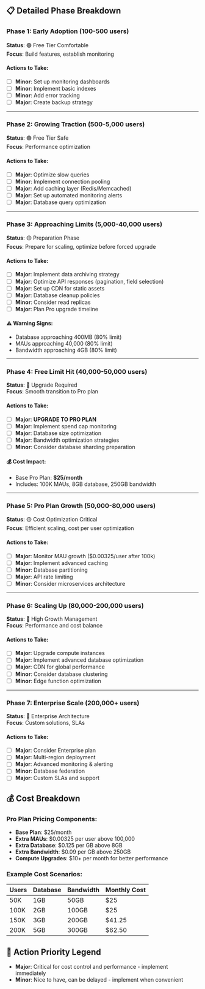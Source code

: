 
## 📋 Detailed Phase Breakdown

### Phase 1: Early Adoption (100-500 users)
**Status**: 🟢 Free Tier Comfortable  
**Focus**: Build features, establish monitoring

#### Actions to Take:
- [ ] **Minor**: Set up monitoring dashboards
- [ ] **Minor**: Implement basic indexes
- [ ] **Minor**: Add error tracking
- [ ] **Major**: Create backup strategy

---

### Phase 2: Growing Traction (500-5,000 users)
**Status**: 🟢 Free Tier Safe  
**Focus**: Performance optimization

#### Actions to Take:
- [ ] **Major**: Optimize slow queries
- [ ] **Minor**: Implement connection pooling
- [ ] **Major**: Add caching layer (Redis/Memcached)
- [ ] **Major**: Set up automated monitoring alerts
- [ ] **Major**: Database query optimization

---

### Phase 3: Approaching Limits (5,000-40,000 users)
**Status**: 🟡 Preparation Phase  
**Focus**: Prepare for scaling, optimize before forced upgrade

#### Actions to Take:
- [ ] **Major**: Implement data archiving strategy
- [ ] **Major**: Optimize API responses (pagination, field selection)
- [ ] **Major**: Set up CDN for static assets
- [ ] **Major**: Database cleanup policies
- [ ] **Minor**: Consider read replicas
- [ ] **Major**: Plan Pro upgrade timeline

#### ⚠️ Warning Signs:
- Database approaching 400MB (80% limit)
- MAUs approaching 40,000 (80% limit)
- Bandwidth approaching 4GB (80% limit)

---

### Phase 4: Free Limit Hit (40,000-50,000 users)
**Status**: 🔴 Upgrade Required  
**Focus**: Smooth transition to Pro plan

#### Actions to Take:
- [ ] **Major**: **UPGRADE TO PRO PLAN**
- [ ] **Major**: Implement spend cap monitoring
- [ ] **Major**: Database size optimization
- [ ] **Major**: Bandwidth optimization strategies
- [ ] **Minor**: Consider database sharding preparation

#### 💰 Cost Impact:
- Base Pro Plan: **$25/month**
- Includes: 100K MAUs, 8GB database, 250GB bandwidth

---

### Phase 5: Pro Plan Growth (50,000-80,000 users)
**Status**: 🟡 Cost Optimization Critical  
**Focus**: Efficient scaling, cost per user optimization

#### Actions to Take:
- [ ] **Major**: Monitor MAU growth ($0.00325/user after 100k)
- [ ] **Major**: Implement advanced caching
- [ ] **Minor**: Database partitioning
- [ ] **Major**: API rate limiting
- [ ] **Minor**: Consider microservices architecture

---

### Phase 6: Scaling Up (80,000-200,000 users)
**Status**: 🔴 High Growth Management  
**Focus**: Performance and cost balance

#### Actions to Take:
- [ ] **Major**: Upgrade compute instances
- [ ] **Major**: Implement advanced database optimization
- [ ] **Major**: CDN for global performance
- [ ] **Minor**: Consider database clustering
- [ ] **Minor**: Edge function optimization

---

### Phase 7: Enterprise Scale (200,000+ users)
**Status**: 🔴 Enterprise Architecture  
**Focus**: Custom solutions, SLAs

#### Actions to Take:
- [ ] **Major**: Consider Enterprise plan
- [ ] **Major**: Multi-region deployment
- [ ] **Major**: Advanced monitoring & alerting
- [ ] **Minor**: Database federation
- [ ] **Major**: Custom SLAs and support

## 💰 Cost Breakdown

### Pro Plan Pricing Components:
- **Base Plan**: $25/month
- **Extra MAUs**: $0.00325 per user above 100,000
- **Extra Database**: $0.125 per GB above 8GB
- **Extra Bandwidth**: $0.09 per GB above 250GB
- **Compute Upgrades**: $10+ per month for better performance

### Example Cost Scenarios:

| Users | Database | Bandwidth | Monthly Cost |
|-------|----------|-----------|--------------|
| 50K | 1GB | 50GB | $25 |
| 100K | 2GB | 100GB | $25 |
| 150K | 3GB | 200GB | $41.25 |
| 200K | 5GB | 300GB | $62.50 |

## 🎯 Action Priority Legend

- **Major**: Critical for cost control and performance - implement immediately
- **Minor**: Nice to have, can be delayed - implement when convenient
